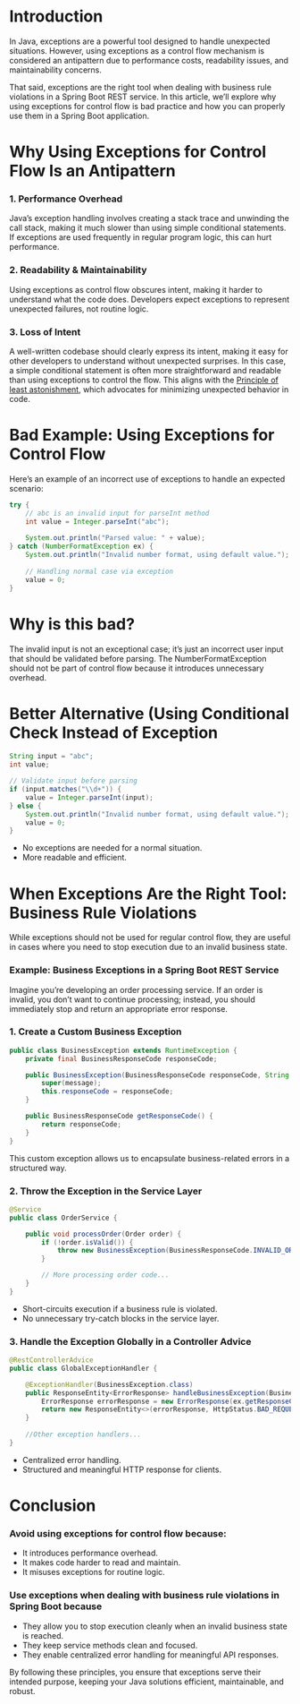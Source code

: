 # Introduction
In Java, exceptions are a powerful tool designed to handle unexpected situations. However, using exceptions as a control flow mechanism is considered an antipattern due to performance costs, readability issues, and maintainability concerns.

That said, exceptions are the right tool when dealing with business rule violations in a Spring Boot REST service. In this article, we’ll explore why using exceptions for control flow is bad practice and how you can properly use them in a Spring Boot application.

# Why Using Exceptions for Control Flow Is an Antipattern

### 1. Performance Overhead
   Java’s exception handling involves creating a stack trace and unwinding the call stack, making it much slower than using simple conditional statements. If exceptions are used frequently in regular program logic, this can hurt performance.

### 2. Readability & Maintainability
   Using exceptions as control flow obscures intent, making it harder to understand what the code does. Developers expect exceptions to represent unexpected failures, not routine logic.

### 3. Loss of Intent
A well-written codebase should clearly express its intent, making it easy for other developers to understand without unexpected surprises. In this case, a simple conditional statement is often more straightforward and readable than using exceptions to control the flow. This aligns with the [Principle of least astonishment](https://en.wikipedia.org/wiki/Principle_of_least_astonishment), which advocates for minimizing unexpected behavior in code.
   
# Bad Example: Using Exceptions for Control Flow

Here’s an example of an incorrect use of exceptions to handle an expected scenario:
```java
try {
    // abc is an invalid input for parseInt method
    int value = Integer.parseInt("abc");
    
    System.out.println("Parsed value: " + value);
} catch (NumberFormatException ex) {
    System.out.println("Invalid number format, using default value.");
    
    // Handling normal case via exception
    value = 0;  
}
```

# Why is this bad?

The invalid input is not an exceptional case; it’s just an incorrect user input that should be validated before parsing.
The NumberFormatException should not be part of control flow because it introduces unnecessary overhead.

# Better Alternative (Using Conditional Check Instead of Exception
```java
String input = "abc";
int value;

// Validate input before parsing
if (input.matches("\\d+")) {  
    value = Integer.parseInt(input);
} else {
    System.out.println("Invalid number format, using default value.");
    value = 0;
}
```

- No exceptions are needed for a normal situation.
- More readable and efficient.

# When Exceptions Are the Right Tool: Business Rule Violations
While exceptions should not be used for regular control flow, they are useful in cases where you need to stop execution due to an invalid business state.

### Example: Business Exceptions in a Spring Boot REST Service
Imagine you’re developing an order processing service. If an order is invalid, you don’t want to continue processing; instead, you should immediately stop and return an appropriate error response.

### 1. Create a Custom Business Exception
```java
public class BusinessException extends RuntimeException {
    private final BusinessResponseCode responseCode;

    public BusinessException(BusinessResponseCode responseCode, String message) {
        super(message);
        this.responseCode = responseCode;
    }

    public BusinessResponseCode getResponseCode() {
        return responseCode;
    }
}
```
This custom exception allows us to encapsulate business-related errors in a structured way.

### 2. Throw the Exception in the Service Layer
```java
@Service
public class OrderService {

    public void processOrder(Order order) {
        if (!order.isValid()) {
            throw new BusinessException(BusinessResponseCode.INVALID_ORDER, "Order is not valid");
        }

        // More processing order code...
    }
}
```

- Short-circuits execution if a business rule is violated.
- No unnecessary try-catch blocks in the service layer.

### 3. Handle the Exception Globally in a Controller Advice
```java
@RestControllerAdvice
public class GlobalExceptionHandler {

    @ExceptionHandler(BusinessException.class)
    public ResponseEntity<ErrorResponse> handleBusinessException(BusinessException ex) {
        ErrorResponse errorResponse = new ErrorResponse(ex.getResponseCode(), ex.getMessage());
        return new ResponseEntity<>(errorResponse, HttpStatus.BAD_REQUEST);
    }
    
    //Other exception handlers...
}
```
- Centralized error handling.
- Structured and meaningful HTTP response for clients.

# Conclusion
### Avoid using exceptions for control flow because:
- It introduces performance overhead.
- It makes code harder to read and maintain.
- It misuses exceptions for routine logic.

### Use exceptions when dealing with business rule violations in Spring Boot because
- They allow you to stop execution cleanly when an invalid business state is reached.
- They keep service methods clean and focused.
- They enable centralized error handling for meaningful API responses.

By following these principles, you ensure that exceptions serve their intended purpose, keeping your Java solutions efficient, maintainable, and robust.
